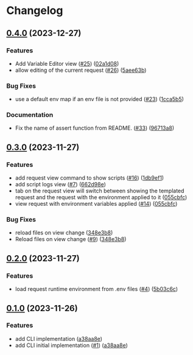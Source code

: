 # Changelog

## [0.4.0](https://github.com/go-rq/req/compare/v0.3.0...v0.4.0) (2023-12-27)


### Features

* Add Variable Editor view ([#25](https://github.com/go-rq/req/issues/25)) ([02a1d08](https://github.com/go-rq/req/commit/02a1d0850e2b91ac78f8a511d2065d546399f8c5))
* allow editing of the current request ([#26](https://github.com/go-rq/req/issues/26)) ([5aee63b](https://github.com/go-rq/req/commit/5aee63b53ba3b6a3b2f35fa55580825347087309))


### Bug Fixes

* use a default env map if an env file is not provided ([#23](https://github.com/go-rq/req/issues/23)) ([1cca5b5](https://github.com/go-rq/req/commit/1cca5b5db80253299a71cc1fa1c7ffea3b33d015))


### Documentation

* Fix the name of assert function from README. ([#33](https://github.com/go-rq/req/issues/33)) ([96713a8](https://github.com/go-rq/req/commit/96713a867840580499ee64b699aa3c017756689f))

## [0.3.0](https://github.com/go-rq/req/compare/v0.2.0...v0.3.0) (2023-11-27)


### Features

* add request view command to show scripts ([#16](https://github.com/go-rq/req/issues/16)) ([1db9ef1](https://github.com/go-rq/req/commit/1db9ef1b176c702ca2de882daea0e48c7236ebaa))
* add script logs view ([#7](https://github.com/go-rq/req/issues/7)) ([662d98e](https://github.com/go-rq/req/commit/662d98eb07ebd4ec5f151675788c1577c5b83b05))
* tab on the request view will switch between showing the templated request and the request with the environment applied to it ([055cbfc](https://github.com/go-rq/req/commit/055cbfc8131223698178502f09c10541aca20c5d))
* view request with environment variables applied ([#14](https://github.com/go-rq/req/issues/14)) ([055cbfc](https://github.com/go-rq/req/commit/055cbfc8131223698178502f09c10541aca20c5d))


### Bug Fixes

* reload files on view change ([348e3b8](https://github.com/go-rq/req/commit/348e3b84e04cc1933e9cab8d4df67f98511bf883))
* Reload files on view change ([#9](https://github.com/go-rq/req/issues/9)) ([348e3b8](https://github.com/go-rq/req/commit/348e3b84e04cc1933e9cab8d4df67f98511bf883))

## [0.2.0](https://github.com/go-rq/req/compare/v0.1.0...v0.2.0) (2023-11-27)


### Features

* load request runtime environment from .env files ([#4](https://github.com/go-rq/req/issues/4)) ([5b03c6c](https://github.com/go-rq/req/commit/5b03c6cda199303f2a06261a7cb7c12e6ad4b47e))

## [0.1.0](https://github.com/go-rq/req/compare/v0.0.0...v0.1.0) (2023-11-26)


### Features

* add CLI implementation ([a38aa8e](https://github.com/go-rq/req/commit/a38aa8efa270c9f51bd84529b899c2e27da487d3))
* add CLI initial implementation ([#1](https://github.com/go-rq/req/issues/1)) ([a38aa8e](https://github.com/go-rq/req/commit/a38aa8efa270c9f51bd84529b899c2e27da487d3))
